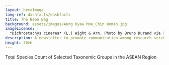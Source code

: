```yaml
---
layout: heroImage
lang-ref: dashfacts/dashfacts
title: The Bean Bag
background: assets/images/Aung Kyaw Moe_Chin Women.jpg
imageLicense: |
  *Dichrostachys cinerea* (L.) Wight & Arn. Photo by Bruno Durand via [iNaturalist](https://www.gbif.org/occurrence/1898844739)
description: A newsletter to promote communication among research scientists concerned with the systematics of Leguminosae/Fabaceae
height: 70vh
---
```


Total Species Count of Selected Taxonomic Groups in the ASEAN Region
